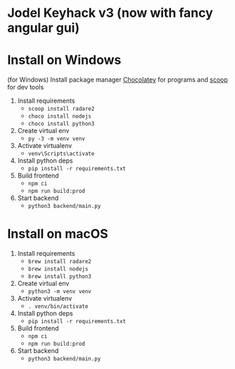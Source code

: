 # Jodel Keyhack v3 (now with fancy angular gui)

# Install on Windows

(for Windows) Install package manager [Chocolatey](https://chocolatey.org/) for programs and
[scoop](https://scoop.sh/) for dev tools

1. Install requirements
   - `scoop install radare2`
   - `choco install nodejs`
   - `choco install python3`
2. Create virtual env
   - `py -3 -m venv venv`
3. Activate virtualenv
   - `venv\Scripts\activate`
4. Install python deps
   - `pip install -r requirements.txt`
5. Build frontend
   - `npm ci`
   - `npm run build:prod`
6. Start backend
   - `python3 backend/main.py`

# Install on macOS

1. Install requirements
   - `brew install radare2`
   - `brew install nodejs`
   - `brew install python3`
2. Create virtual env
   - `python3 -m venv venv`
3. Activate virtualenv
   - `. venv/bin/activate`
4. Install python deps
   - `pip install -r requirements.txt`
5. Build frontend
   - `npm ci`
   - `npm run build:prod`
6. Start backend
   - `python3 backend/main.py`
